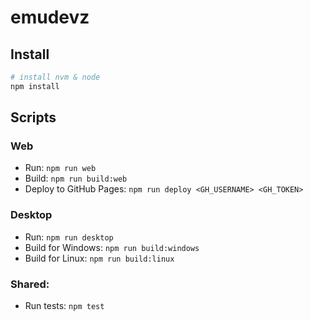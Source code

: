 # emudevz

## Install

```bash
# install nvm & node
npm install
```

## Scripts

### Web

- Run:
  `npm run web`
- Build:
  `npm run build:web`
- Deploy to GitHub Pages:
  `npm run deploy <GH_USERNAME> <GH_TOKEN>`

### Desktop

- Run:
  `npm run desktop`
- Build for Windows:
  `npm run build:windows`
- Build for Linux:
  `npm run build:linux`

### Shared:

- Run tests:
  `npm test`
